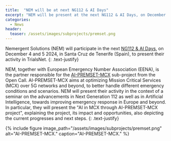 ```yaml
---
title:  "NEM will be at next NG112 & AI Days"
excerpt: "NEM will be present at the next NG112 & AI Days, on December 4 and 5 2024, in Santa Cruz de Tenerife (Spain), to present their activity in TrialsNet."
categories: 
  - News
header:
  teaser: /assets/images/subprojects/premset.png
---
```

Nemergent Solutions (NEM) will participate in the next [NG112 & AI Days](https://eena.org/blog/eena-events/ng112-ai-days/), on December 4 and 5 2024, in Santa Cruz de Tenerife (Spain), to present their activity in TrialsNet.
{: .text-justify}

NEM, together with European Emergency Number Association (EENA), is the partner responsible for the [AI-PREMSET-MCX](https://trialsnet.eu/subprojects/Sub-Project-5/) sub-project from the Open Call. 
AI-PREMSET-MCX aims at optimizing Mission Critical Services (MCX) over 5G networks and beyond, to better handle different emergency conditions and scenarios.
NEM will present their activity in the context of a seminar on the advancements in Next Generation 112 as well as in Artificial Intelligence, towards improving emergency response in Europe and beyond. 
In particular, they will present the "AI in MCX through AI-PREMSET-MCX project", explaining the project, its impact and opportunities, also depicting the current progresses and next steps.
{: .text-justify}

{% include figure image_path="/assets/images/subprojects/premset.png" alt="AI-PREMSET-MCX." caption="AI-PREMSET-MCX." %}
